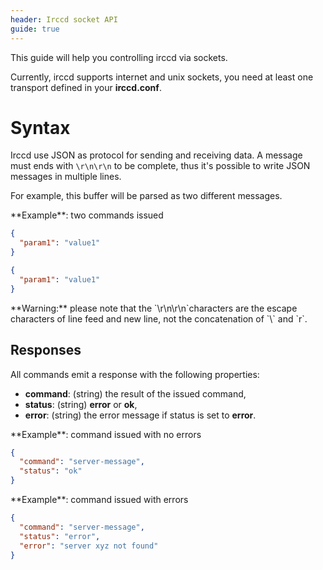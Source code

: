 ```yaml
---
header: Irccd socket API
guide: true
---
```


This guide will help you controlling irccd via sockets.

Currently, irccd supports internet and unix sockets, you need at least one
transport defined in your **irccd.conf**.

# Syntax

Irccd use JSON as protocol for sending and receiving data. A message must ends
with `\r\n\r\n` to be complete, thus it's possible to write JSON messages in
multiple lines.

For example, this buffer will be parsed as two different messages.

<div class="alert alert-success" role="alert">
**Example**: two commands issued

````json
{
  "param1": "value1"
}

{
  "param1": "value1"
}

````
</div>

<div class="alert alert-warning" role="alert">
**Warning:** please note that the `\r\n\r\n`characters are the escape characters of line feed and new line, not the
concatenation of `\` and `r`.
</div>

## Responses

All commands emit a response with the following properties:

  - **command**: (string) the result of the issued command,
  - **status**: (string) **error** or **ok**,
  - **error**: (string) the error message if status is set to **error**.

<div class="alert alert-success" role="alert">
**Example**: command issued with no errors

````json
{
  "command": "server-message",
  "status": "ok"
}
````
</div>

<div class="alert alert-danger" role="alert">
**Example**: command issued with errors

````json
{
  "command": "server-message",
  "status": "error",
  "error": "server xyz not found"
}
````
</div>
